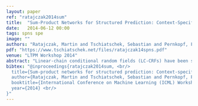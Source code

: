 ```yaml
---
layout: paper
ref: "ratajczak2014sum"
title:  "Sum-Product Networks for Structured Prediction: Context-Specific Deep Conditional Random Fields"
date:   2014-06-12 00:00
tags: spns spe
image: ""
authors: "Ratajczak, Martin and Tschiatschek, Sebastian and Pernkopf, Franz"
pdf: "https://www.tschiatschek.net/files/ratajczak14spns.pdf"
venue: "LTPM Workshop 2014"
abstract: "Linear-chain conditional random fields (LC-CRFs) have been successfully applied in many structured prediction tasks. Many previous extensions, eg replacing local factors by neural networks, are computationally demanding. In this paper, we extend conventional LC-CRFs by replacing the local factors with sum-product networks, ie a promising new deep architecture allowing for exact and efficient inference. The proposed local factors can be interpreted as an extension of Gaussian mixture models (GMMs). Thus, we provide a powerful alternative to LC-CRFs extended by GMMs. In extensive experiments, we achieved performance competitive to state-of-the-art methods in phone classification and optical character recognition tasks."
bibtex: "@inproceedings{ratajczak2014sum, <br/>
  title={Sum-product networks for structured prediction: Context-specific deep conditional random fields}, <br/>
  author={Ratajczak, Martin and Tschiatschek, Sebastian and Pernkopf, Franz}, <br/>
  booktitle={International Conference on Machine Learning (ICML) Workshop on Learning Tractable Probabilistic Models Workshop}, <br/>
  year={2014} <br/>
}"
---
```

